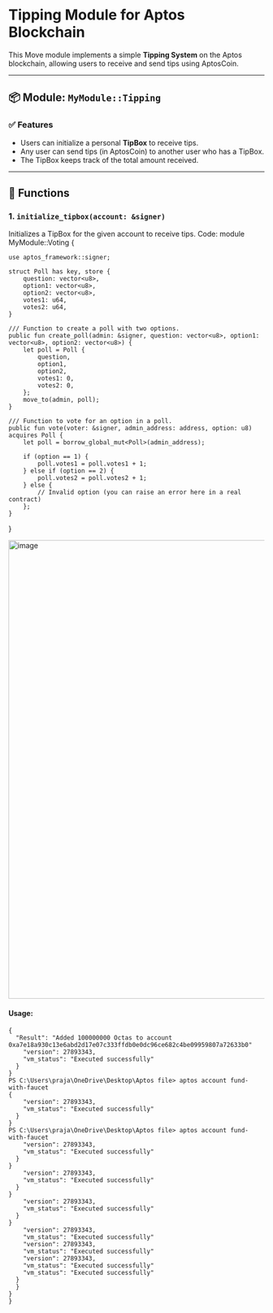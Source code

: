 # Tipping Module for Aptos Blockchain

This Move module implements a simple **Tipping System** on the Aptos blockchain, allowing users to receive and send tips using AptosCoin.

---

## 📦 Module: `MyModule::Tipping`

### ✅ Features
- Users can initialize a personal **TipBox** to receive tips.
- Any user can send tips (in AptosCoin) to another user who has a TipBox.
- The TipBox keeps track of the total amount received.

---

## 📌 Functions

### 1. `initialize_tipbox(account: &signer)`

Initializes a TipBox for the given account to receive tips.
Code: module MyModule::Voting {

    use aptos_framework::signer;

    struct Poll has key, store {
        question: vector<u8>,
        option1: vector<u8>,
        option2: vector<u8>,
        votes1: u64,
        votes2: u64,
    }

    /// Function to create a poll with two options.
    public fun create_poll(admin: &signer, question: vector<u8>, option1: vector<u8>, option2: vector<u8>) {
        let poll = Poll {
            question,
            option1,
            option2,
            votes1: 0,
            votes2: 0,
        };
        move_to(admin, poll);
    }

    /// Function to vote for an option in a poll.
    public fun vote(voter: &signer, admin_address: address, option: u8) acquires Poll {
        let poll = borrow_global_mut<Poll>(admin_address);

        if (option == 1) {
            poll.votes1 = poll.votes1 + 1;
        } else if (option == 2) {
            poll.votes2 = poll.votes2 + 1;
        } else {
            // Invalid option (you can raise an error here in a real contract)
        };
    }
}

<img width="1896" height="902" alt="image" src="https://github.com/user-attachments/assets/691e4fa2-95cd-4dde-8219-0bfa9e80f8d9" />


#### Usage:
```move
{
  "Result": "Added 100000000 Octas to account 0xa7e18a930c13e6abd2d17e07c333ffdb0e0dc96ce682c4be09959807a72633b0"
    "version": 27893343,
    "vm_status": "Executed successfully"
  }
}
PS C:\Users\praja\OneDrive\Desktop\Aptos file> aptos account fund-with-faucet
{
    "version": 27893343,
    "vm_status": "Executed successfully"
  }
}
PS C:\Users\praja\OneDrive\Desktop\Aptos file> aptos account fund-with-faucet
    "version": 27893343,
    "vm_status": "Executed successfully"
  }
}
    "version": 27893343,
    "vm_status": "Executed successfully"
  }
}
    "version": 27893343,
    "vm_status": "Executed successfully"
  }
}
    "version": 27893343,
    "vm_status": "Executed successfully"
    "version": 27893343,
    "vm_status": "Executed successfully"
    "version": 27893343,
    "vm_status": "Executed successfully"
    "vm_status": "Executed successfully"
  }
  }
}
}
